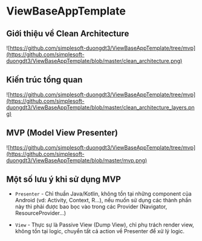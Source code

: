 # ViewBaseAppTemplate

Giới thiệu về Clean Architecture
-----------------
![https://github.com/simplesoft-duongdt3/ViewBaseAppTemplate/tree/mvp](https://github.com/simplesoft-duongdt3/ViewBaseAppTemplate/blob/master/clean_architecture.png)

Kiến trúc tổng quan
-----------------
![https://github.com/simplesoft-duongdt3/ViewBaseAppTemplate/tree/mvp](https://github.com/simplesoft-duongdt3/ViewBaseAppTemplate/blob/master/clean_architecture_layers.png)

MVP (Model View Presenter)
-----------------
![https://github.com/simplesoft-duongdt3/ViewBaseAppTemplate/tree/mvp](https://github.com/simplesoft-duongdt3/ViewBaseAppTemplate/blob/master/mvp.png)

Một số lưu ý khi sử dụng MVP
-----------------
 * `Presenter` - Chỉ thuần Java/Kotlin, không tồn tại những component của Android (vd: Activity, Context, R...), nếu muốn sử dụng các thành phần này thì phải được bao bọc vào trong các Provider (Navigator, ResourceProvider...)
 
 * `View` - Thực sự là Passive View (Dump View), chỉ phụ trách render view, không tồn tại logic, chuyển tất cả action về Presenter để xử lý logic.
